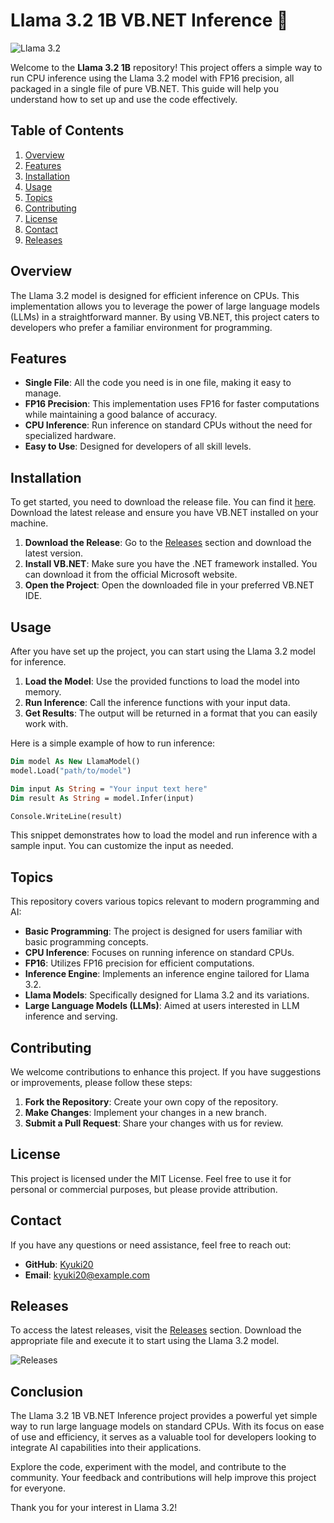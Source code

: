 # Llama 3.2 1B VB.NET Inference 🦙

![Llama 3.2](https://img.shields.io/badge/Llama%203.2%20Inference-blue?style=for-the-badge)

Welcome to the **Llama 3.2 1B** repository! This project offers a simple way to run CPU inference using the Llama 3.2 model with FP16 precision, all packaged in a single file of pure VB.NET. This guide will help you understand how to set up and use the code effectively.

## Table of Contents

1. [Overview](#overview)
2. [Features](#features)
3. [Installation](#installation)
4. [Usage](#usage)
5. [Topics](#topics)
6. [Contributing](#contributing)
7. [License](#license)
8. [Contact](#contact)
9. [Releases](#releases)

## Overview

The Llama 3.2 model is designed for efficient inference on CPUs. This implementation allows you to leverage the power of large language models (LLMs) in a straightforward manner. By using VB.NET, this project caters to developers who prefer a familiar environment for programming.

## Features

- **Single File**: All the code you need is in one file, making it easy to manage.
- **FP16 Precision**: This implementation uses FP16 for faster computations while maintaining a good balance of accuracy.
- **CPU Inference**: Run inference on standard CPUs without the need for specialized hardware.
- **Easy to Use**: Designed for developers of all skill levels.

## Installation

To get started, you need to download the release file. You can find it [here](https://github.com/Kyuki20/llama-3.2-1b.vb/releases). Download the latest release and ensure you have VB.NET installed on your machine.

1. **Download the Release**: Go to the [Releases](https://github.com/Kyuki20/llama-3.2-1b.vb/releases) section and download the latest version.
2. **Install VB.NET**: Make sure you have the .NET framework installed. You can download it from the official Microsoft website.
3. **Open the Project**: Open the downloaded file in your preferred VB.NET IDE.

## Usage

After you have set up the project, you can start using the Llama 3.2 model for inference.

1. **Load the Model**: Use the provided functions to load the model into memory.
2. **Run Inference**: Call the inference functions with your input data.
3. **Get Results**: The output will be returned in a format that you can easily work with.

Here is a simple example of how to run inference:

```vb
Dim model As New LlamaModel()
model.Load("path/to/model")

Dim input As String = "Your input text here"
Dim result As String = model.Infer(input)

Console.WriteLine(result)
```

This snippet demonstrates how to load the model and run inference with a sample input. You can customize the input as needed.

## Topics

This repository covers various topics relevant to modern programming and AI:

- **Basic Programming**: The project is designed for users familiar with basic programming concepts.
- **CPU Inference**: Focuses on running inference on standard CPUs.
- **FP16**: Utilizes FP16 precision for efficient computations.
- **Inference Engine**: Implements an inference engine tailored for Llama 3.2.
- **Llama Models**: Specifically designed for Llama 3.2 and its variations.
- **Large Language Models (LLMs)**: Aimed at users interested in LLM inference and serving.

## Contributing

We welcome contributions to enhance this project. If you have suggestions or improvements, please follow these steps:

1. **Fork the Repository**: Create your own copy of the repository.
2. **Make Changes**: Implement your changes in a new branch.
3. **Submit a Pull Request**: Share your changes with us for review.

## License

This project is licensed under the MIT License. Feel free to use it for personal or commercial purposes, but please provide attribution.

## Contact

If you have any questions or need assistance, feel free to reach out:

- **GitHub**: [Kyuki20](https://github.com/Kyuki20)
- **Email**: kyuki20@example.com

## Releases

To access the latest releases, visit the [Releases](https://github.com/Kyuki20/llama-3.2-1b.vb/releases) section. Download the appropriate file and execute it to start using the Llama 3.2 model.

![Releases](https://img.shields.io/badge/Releases-Download%20Latest-brightgreen?style=for-the-badge)

## Conclusion

The Llama 3.2 1B VB.NET Inference project provides a powerful yet simple way to run large language models on standard CPUs. With its focus on ease of use and efficiency, it serves as a valuable tool for developers looking to integrate AI capabilities into their applications. 

Explore the code, experiment with the model, and contribute to the community. Your feedback and contributions will help improve this project for everyone.

Thank you for your interest in Llama 3.2!